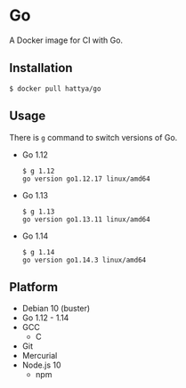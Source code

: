# Go

A Docker image for CI with Go.


## Installation

```console
$ docker pull hattya/go
```


## Usage

There is `g` command to switch versions of Go.

- Go 1.12
  ```console
  $ g 1.12
  go version go1.12.17 linux/amd64
  ```

- Go 1.13
  ```console
  $ g 1.13
  go version go1.13.11 linux/amd64
  ```

- Go 1.14
  ```console
  $ g 1.14
  go version go1.14.3 linux/amd64
  ```


## Platform

- Debian 10 (buster)
- Go 1.12 - 1.14
- GCC
  - C
- Git
- Mercurial
- Node.js 10
  - npm
